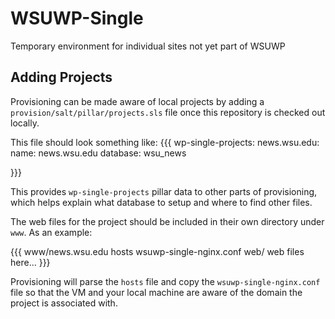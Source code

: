 # WSUWP-Single

Temporary environment for individual sites not yet part of WSUWP

## Adding Projects

Provisioning can be made aware of local projects by adding a `provision/salt/pillar/projects.sls` file once this repository is checked out locally.

This file should look something like:
{{{
wp-single-projects:
  news.wsu.edu:
    name: news.wsu.edu
    database: wsu_news

}}}

This provides `wp-single-projects` pillar data to other parts of provisioning, which helps explain what database to setup and where to find other files.

The web files for the project should be included in their own directory under `www`. As an example:

{{{
www/news.wsu.edu
  hosts
  wsuwp-single-nginx.conf
  web/
     web files here...
}}}

Provisioning will parse the `hosts` file and copy the `wsuwp-single-nginx.conf` file so that the VM and your local machine are aware of the domain the project is associated with.